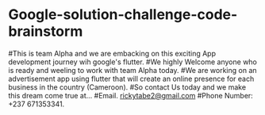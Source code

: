 # Google-solution-challenge-code-brainstorm
#This is team Alpha and we are embacking on this exciting App development journey wih google's flutter.
#We highly Welcome anyone who is ready and weeling to work with team Alpha today.
#We are working on an advertisement app using flutter that will create an online presence for each business in the country (Cameroon).
#So contact Us today and we make this dream come true at...
#Email. rickytabe2@gmail.com
#Phone Number: +237 671353341.
